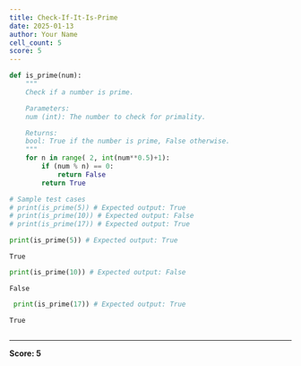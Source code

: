 ```yaml
---
title: Check-If-It-Is-Prime
date: 2025-01-13
author: Your Name
cell_count: 5
score: 5
---
```


```python
def is_prime(num):
    """
    Check if a number is prime.

    Parameters:
    num (int): The number to check for primality.

    Returns:
    bool: True if the number is prime, False otherwise.
    """
    for n in range( 2, int(num**0.5)+1):   
        if (num % n) == 0:
            return False
        return True

# Sample test cases
# print(is_prime(5)) # Expected output: True
# print(is_prime(10)) # Expected output: False
# print(is_prime(17)) # Expected output: True
```


```python
print(is_prime(5)) # Expected output: True
```

    True



```python
print(is_prime(10)) # Expected output: False
```

    False



```python
 print(is_prime(17)) # Expected output: True
```

    True



```python

```


---
**Score: 5**

